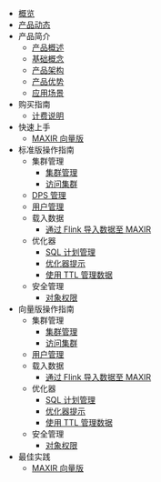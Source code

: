 
* [概览](/maxir/README)
* [产品动态](/maxir/Product-news)
* 产品简介
    * [产品概述](/maxir/introduction/overview)
    * [基础概念](/maxir/introduction/glossary)
    * [产品架构](/maxir/introduction/architecture)
    * [产品优势](/maxir/introduction/highlights)
    * [应用场景](/maxir/introduction/application-scenarios)
* 购买指南
    * [计费说明](/maxir/buy/charge)     
* 快速上手
    * [MAXIR 向量版](/maxir/fast/vector)
* 标准版操作指南
    * 集群管理
      * [集群管理](/maxir/guides/dps-clusters/manage-dps-clusters)
      * [访问集群](/maxir/guides/dps-clusters/access-dps-clusters)
    * [DPS 管理](/maxir/guides/dps-clusters/manager-dps)
    * [用户管理](/maxir/guides/dw-users/manage-dwusers)
    * 载入数据
      * [通过 Flink 导入数据至 MAXIR](/maxir/guides/load-data/use-flink-to-load)
    * 优化器
      * [SQL 计划管理](/maxir/guides/optimization/sql-plan-management)
      * [优化器提示](/maxir/guides/optimization/optimizer-hints)
      * [使用 TTL 管理数据](/maxir/guides/optimization/ttl)
    * 安全管理
      * [对象权限](/maxir/guides/security/object-privileges)
* 向量版操作指南
    * 集群管理
      * [集群管理](/maxir/guide-vector/dps-clusters)
      * [访问集群](/maxir/guide-vector/access-dps-clusters)
    * [用户管理](/maxir/guide-vector/dw-users)
    * 载入数据
      * [通过 Flink 导入数据至 MAXIR](/maxir/guide-vector/use-flink-to-load)
    * 优化器
      * [SQL 计划管理](/maxir/guide-vector/sql-plan-management)
      * [优化器提示](/maxir/guide-vector/optimizer-hints)
      * [使用 TTL 管理数据](/maxir/guide-vector/ttl)
    * 安全管理
      * [对象权限](/maxir/guide-vector/object-privileges)    
* 最佳实践
    * [MAXIR 向量版](/maxir/practices/vector)

